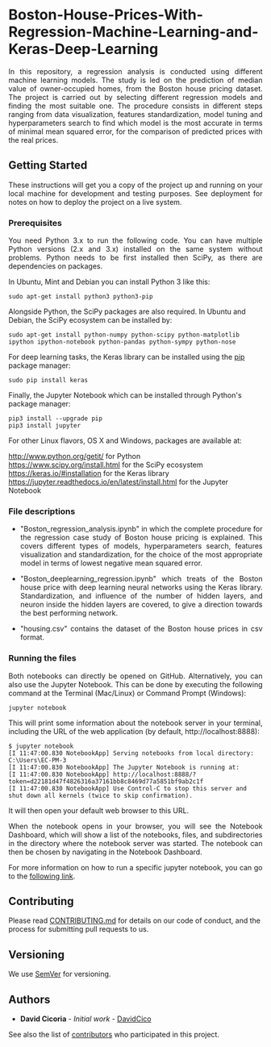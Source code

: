 # Boston-House-Prices-With-Regression-Machine-Learning-and-Keras-Deep-Learning

<p align="justify">In this repository, a regression analysis is conducted using different machine learning models. The study is led on the prediction of median value of owner-occupied homes, from the Boston house pricing dataset. The project is carried out by selecting different regression models and finding the most suitable one. The procedure consists in different steps ranging from data visualization, features standardization, model tuning and hyperparameters search to find which model is the most accurate in terms of minimal mean squared error, for the comparison of predicted prices with the real prices.</p>

## Getting Started

<p align="justify">These instructions will get you a copy of the project up and running on your local machine for development and testing purposes. See deployment for notes on how to deploy the project on a live system.</p>

### Prerequisites

<p align="justify">You need Python 3.x to run the following code.  You can have multiple Python versions (2.x and 3.x) installed on the same system without problems. Python needs to be first installed then SciPy, as there are dependencies on packages.</p>

In Ubuntu, Mint and Debian you can install Python 3 like this:

    sudo apt-get install python3 python3-pip

Alongside Python, the SciPy packages are also required. In Ubuntu and Debian, the SciPy ecosystem can be installed by:

    sudo apt-get install python-numpy python-scipy python-matplotlib ipython ipython-notebook python-pandas python-sympy python-nose

For deep learning tasks, the Keras library can be installed using the <a href="https://pypi.org/project/pip/">pip</a> package manager:

    sudo pip install keras

Finally, the Jupyter Notebook which can be installed through Python's package manager:

    pip3 install --upgrade pip
    pip3 install jupyter

For other Linux flavors, OS X and Windows, packages are available at:

http://www.python.org/getit/ for Python    
https://www.scipy.org/install.html for the SciPy ecosystem    
https://keras.io/#installation for the Keras library    
https://jupyter.readthedocs.io/en/latest/install.html for the Jupyter Notebook    


### File descriptions
<ul>
    <li><p align="justify">"Boston_regression_analysis.ipynb" in which the complete procedure for the regression case study of Boston house pricing is explained. This covers different types of models, hyperparameters search, features visualization and standardization, for the choice of the most appropriate model in terms of lowest negative mean squared error.</p></li>

<li><p align="justify">"Boston_deeplearning_regression.ipynb" which treats of the Boston house price with deep learning neural networks using the Keras library. Standardization, and influence of the number of hidden layers, and neuron inside the hidden layers are covered, to give a direction towards the best performing network.</p></li>

<li><p align="justify">"housing.csv" contains the dataset of the Boston house prices in csv format.</p></li>

</ul>

### Running the files

<p align="justify">Both notebooks can directly be opened on GitHub. Alternatively, you can also use the Jupyter Notebook. This can be done by executing the following command at the Terminal (Mac/Linux) or Command Prompt (Windows):</p>

    jupyter notebook

<p align="justify">This will print some information about the notebook server in your terminal, including the URL of the web application (by default, http://localhost:8888):</p>

    $ jupyter notebook
    [I 11:47:00.830 NotebookApp] Serving notebooks from local directory: C:\Users\EC-PM-3
    [I 11:47:00.830 NotebookApp] The Jupyter Notebook is running at:
    [I 11:47:00.830 NotebookApp] http://localhost:8888/?token=d22181d47f4826316a37161bb8c8469d77a5851bf9ab2c1f
    [I 11:47:00.830 NotebookApp] Use Control-C to stop this server and shut down all kernels (twice to skip confirmation).

It will then open your default web browser to this URL.

<p align="justify">When the notebook opens in your browser, you will see the Notebook Dashboard, which will show a list of the notebooks, files, and subdirectories in the directory where the notebook server was started. The notebook can then be chosen by navigating in the Notebook Dashboard.</p>

<p align="justify">For more information on how to run a specific jupyter notebook, you can go to the <a href="https://jupyter.readthedocs.io/en/latest/running.html#running">following link</a>.</p>

## Contributing

Please read [CONTRIBUTING.md](https://github.com/DavidCico/Boston-House-Prices-With-Regression-Machine-Learning/blob/master/CONTRIBUTING.md) for details on our code of conduct, and the process for submitting pull requests to us.

## Versioning

We use [SemVer](http://semver.org/) for versioning. 

## Authors

* **David Cicoria** - *Initial work* - [DavidCico](https://github.com/DavidCico)

See also the list of [contributors](https://github.com/DavidCico/Boston-House-Prices-With-Regression-Machine-Learning/graphs/contributors) who participated in this project.
